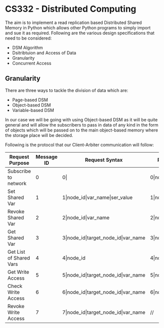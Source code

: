 # CS332 - Distributed Computing
The aim is to implement a read replication based Distributed Shared Memory in Python which allows other Python programs to simply import and sue it as required. Following are the various design specifications that need to be considered:

* DSM Algorithm
* Dsitribtuion and Access of Data
* Granularity
* Concurrent Access

## Granularity

There are three ways to tackle the division of data which are:

* Page-based DSM
* Object-based DSM
* Variable-based DSM

In our case we will be going with using Object-based DSM as it will be quite general and will allow the subscribers to pass in data of any kind in the form of objects which will be passed on to the main object-based memory where the storage place will be decided.

Following is the protocol that our Client-Arbiter communication will follow:

| Request Purpose        | Message ID      | Request Syntax   | Response Syntax           | Error Response 
| -------------- | ----------- | ------------ | -------------------- |--------------- |
| Subscribe to network      | 0           | 0&#124;      | 0&#124;node_id       | -1&#124;err_msg |
| Set Shared Var    | 1           | 1&#124;node_id&#124;var_name&#124;ser_value | 1&#124;node_id | // |
| Revoke Shared Var | 2 | 2&#124;node_id&#124;var_name | 2&#124;node_id | // |
| Get Shared Var | 3 | 3&#124;node_id&#124;target_node_id&#124;var_name | 3&#124;node_id&#124;var_val | // |
| Get List of Shared Vars | 4 | 4&#124;node_id | 4&#124;node_id&#124;serialized_obj | // |
| Get Write Access | 5 | 5&#124;node_id&#124;target_node_id&#124;var_name | 5&#124;node_id | // |
| Check Write Access | 6 | 6&#124;node_id&#124;target_node_id&#124;var_name | 6&#124;node_id | // |
| Revoke Write Access | 7 | 7&#124;node_id&#124;target_node_id&#124;var_name | // |
